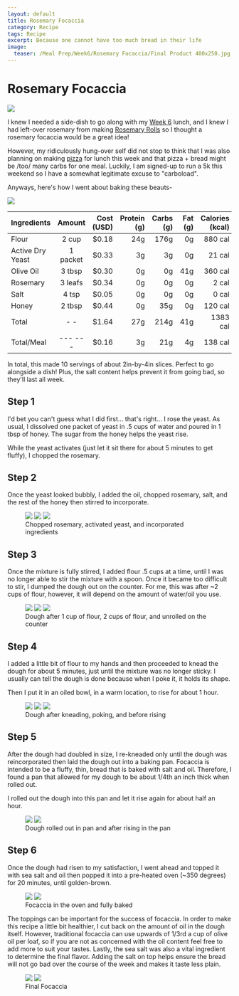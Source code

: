 ```yaml
---
layout: default
title: Rosemary Focaccia
category: Recipe
tags: Recipe
excerpt: Because one cannot have too much bread in their life
image:
  teaser: /Meal Prep/Week6/Rosemary Focaccia/Final Product 400x250.jpg
---
```


# Rosemary Focaccia
<img src="{{ site.url }}/images/Meal Prep/Week6/Rosemary Focaccia/Final Product 400x250.jpg">

I knew I needed a side-dish to go along with my [Week 6](http://underwriteyourlife.com/meal%20prep/Week6/) lunch, and I knew I had left-over rosemary from making [Rosemary Rolls](http://underwriteyourlife.com/recipe/Rosemary-Honey-Pull-Apart-Rolls/) so I thought a rosemary focaccia would be a great idea!

However, my ridiculously hung-over self did not stop to think that I was also planning on making [pizza](http://underwriteyourlife.com/recipe/Pizza/) for lunch this week and that pizza + bread might be /too/ many carbs for one meal. Luckily, I am signed-up to run a 5k this weekend so I have a somewhat legitimate excuse to "carboload". 

Anyways, here's how I went about baking these beauts-

<img src="{{ site.url }}/images/Meal Prep/Week6/Rosemary Focaccia/0 Ingredients.jpg">

|	**Ingredients**	|	**Amount**		|	 **Cost (USD)** 	|	**Protein (g)**	|	**Carbs (g)**	|	**Fat (g)**	|	**Calories (kcal)**
|	:----------	|	:----------:		|	 ---------: 	|	 ---------: 	|	 ---------: 	|	 ---------: 	|	 ---------: 
|	Flour	|	2	cup	|	 $0.18 	|	24g	|	176g	|	0g	|	880 cal
|	Active Dry Yeast	|	1	packet	|	 $0.33 	|	3g	|	3g	|	0g	|	21 cal
|	Olive Oil	|	3	tbsp	|	 $0.30 	|	0g	|	0g	|	41g	|	360 cal
|	Rosemary	|	3	leafs	|	 $0.34 	|	0g	|	0g	|	0g	|	2 cal
|	Salt	|	4	tsp	|	 $0.05 	|	0g	|	0g	|	0g	|	0 cal
|	Honey	|	2	tbsp	|	 $0.44 	|	0g	|	35g	|	0g	|	120 cal
|	Total	|	-	-	|	 $1.64 	|	27g	|	214g	|	41g	|	1383 cal
|	Total/Meal	|	---	---	|	 $0.16 	|	3g	|	21g	|	4g	|	138 cal


In total, this made 10 servings of about 2in-by-4in slices. Perfect to go alongside a dish! Plus, the salt content helps prevent it from going bad, so they'll last all week. 

<h2> Step 1 </h2>

I'd bet you can't guess what I did first... that's right... I rose the yeast. As usual, I dissolved one packet of yeast in .5 cups of water and poured in 1 tbsp of honey. The sugar from the honey helps the yeast rise. 

While the yeast activates (just let it sit there for about 5 minutes to get fluffy), I chopped the rosemary. 

<h2> Step 2 </h2>

Once the yeast looked bubbly, I added the oil, chopped rosemary, salt, and the rest of the honey then stirred to incorporate. 

<figure class="third">
  <img src="{{ site.url }}/images/Meal Prep/Week6/Rosemary Focaccia/1.5 Chopped Rosemary.jpg">
  <img src="{{ site.url }}/images/Meal Prep/Week6/Rosemary Focaccia/2 Activated Yeast.jpg">
  <img src="{{ site.url }}/images/Meal Prep/Week6/Rosemary Focaccia/2.7 Stirred.jpg">
	<figcaption> Chopped rosemary, activated yeast, and incorporated ingredients </figcaption>
</figure>

<h2> Step 3 </h2>

Once the mixture is fully stirred, I added flour .5 cups at a time, until I was no longer able to stir the mixture with a spoon. Once it became too difficult to stir, I dumped the dough out on the counter. For me, this was after ~2 cups of flour, however, it will depend on the amount of water/oil you use. 

<figure class="third">
  <img src="{{ site.url }}/images/Meal Prep/Week6/Rosemary Focaccia/3 one cup.jpg">
  <img src="{{ site.url }}/images/Meal Prep/Week6/Rosemary Focaccia/3.3 two cup.jpg">
  <img src="{{ site.url }}/images/Meal Prep/Week6/Rosemary Focaccia/3.5 unrolled.jpg">
	<figcaption> Dough after 1 cup of flour, 2 cups of flour, and unrolled on the counter </figcaption>
</figure>

<h2> Step 4 </h2>

I added a little bit of flour to my hands and then proceeded to knead the dough for about 5 minutes, just until the mixture was no longer sticky. I usually can tell the dough is done because when I poke it, it holds its shape. 

Then I put it in an oiled bowl, in a warm location, to rise for about 1 hour. 

<figure class="third">
  <img src="{{ site.url }}/images/Meal Prep/Week6/Rosemary Focaccia/4 Rolled.jpg">
  <img src="{{ site.url }}/images/Meal Prep/Week6/Rosemary Focaccia/4.3 Poke.jpg">
  <img src="{{ site.url }}/images/Meal Prep/Week6/Rosemary Focaccia/4.5 Unrisen.jpg">
	<figcaption> Dough after kneading, poking, and before rising </figcaption>
</figure>

<h2> Step 5 </h2>

After the dough had doubled in size, I re-kneaded only until the dough was reincorporated then laid the dough out into a baking pan. Focaccia is intended to be a fluffy, thin, bread that is baked with salt and oil. Therefore, I found a pan that allowed for my dough to be about 1/4th an inch thick when rolled out. 

I rolled out the dough into this pan and let it rise again for about half an hour.

<figure class="half">
  <img src="{{ site.url }}/images/Meal Prep/Week6/Rosemary Focaccia/5 Laid out in Pan.jpg">
  <img src="{{ site.url }}/images/Meal Prep/Week6/Rosemary Focaccia/5.5 risen in pan.jpg">
	<figcaption> Dough rolled out in pan and after rising in the pan </figcaption>
</figure>

<h2> Step 6 </h2>

Once the dough had risen to my satisfaction, I went ahead and topped it with sea salt and oil then popped it into a pre-heated oven (~350 degrees) for 20 minutes, until golden-brown. 

<figure class="half">
  <img src="{{ site.url }}/images/Meal Prep/Week6/Rosemary Focaccia/6 in oven.jpg">
  <img src="{{ site.url }}/images/Meal Prep/Week6/Rosemary Focaccia/6.5 baked.jpg">
	<figcaption> Focaccia in the oven and fully baked </figcaption>
</figure>

The toppings can be important for the success of focaccia. In order to make this recipe a little bit healthier, I cut back on the amount of oil in the dough itself. However, traditional focaccia can use upwards of 1/3rd a cup of olive oil per loaf, so if you are not as concerned with the oil content feel free to add more to suit your tastes. Lastly, the sea salt was also a vital ingredient to determine the final flavor. Adding the salt on top helps ensure the bread will not go bad over the course of the week and makes it taste less plain.  

<figure class="half">
  <img src="{{ site.url }}/images/Meal Prep/Week6/Rosemary Focaccia/7 Sliced.jpg">
  <img src="{{ site.url }}/images/Meal Prep/Week6/Rosemary Focaccia/7.5 Close Up.jpg">
	<figcaption> Final Focaccia </figcaption>
</figure>
